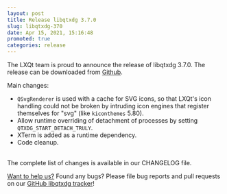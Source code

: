 ```yaml
---
layout: post
title: Release libqtxdg 3.7.0
slug: libqtxdg-370
date: Apr 15, 2021, 15:16:48
promoted: true
categories: release
---
```


The LXQt team is proud to announce the release of libqtxdg 3.7.0.
The release can be downloaded from [Github](https://github.com/lxqt/libqtxdg/releases).

Main changes:

  * `QSvgRenderer` is used with a cache for SVG icons, so that LXQt's icon handling could not be broken by intruding icon engines that register themselves for "svg" (like `kiconthemes` 5.80).
 * Allow runtime overriding of detachment of processes by setting `QTXDG_START_DETACH_TRULY`.
 * XTerm is added as a runtime dependency.
 * Code cleanup.

<br/>
The complete list of changes is available in our CHANGELOG file.
<br/>

[Want to help us?](https://github.com/lxqt/lxqt/wiki/Contributing-code) Found any bugs? Please file bug reports and pull requests on our [GitHub libqtxdg tracker](https://github.com/lxqt/libqtxdg/issues)!
